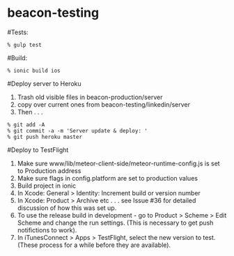 # beacon-testing

#Tests: 

```
% gulp test
```

#Build:

```
% ionic build ios
```

#Deploy server to Heroku 

1. Trash old visible files in beacon-production/server
2. copy over current ones from beacon-testing/linkedin/server
3. Then . . .

```
% git add -A
% git commit -a -m 'Server update & deploy: '
% git push heroku master
```

#Deploy to TestFlight

1. Make sure www/lib/meteor-client-side/meteor-runtime-config.js is set to Production address
2. Make sure flags in config.platform are set to production values
3. Build project in ionic
4. In Xcode: General > Identity: Increment build or version number
5. In Xcode: Product > Archive etc . . . see Issue #36 for detailed discussion of how this was set up. 
6. To use the release build in development - go to Product > Scheme > Edit Scheme and change the run settings. (This is necessary to get push notifictions to work).
7. In iTunesConnect > Apps > TestFlight, select the new version to test. (These process for a while before they are available). 